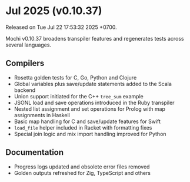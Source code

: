 # Jul 2025 (v0.10.37)

Released on Tue Jul 22 17:53:32 2025 +0700.

Mochi v0.10.37 broadens transpiler features and regenerates tests across several languages.

## Compilers

- Rosetta golden tests for C, Go, Python and Clojure
- Global variables plus save/update statements added to the Scala backend
- Union support initiated for the C++ `tree_sum` example
- JSONL load and save operations introduced in the Ruby transpiler
- Nested list assignment and set operations for Prolog with map assignments in Haskell
- Basic map handling for C and save/update features for Swift
- `load_file` helper included in Racket with formatting fixes
- Special join logic and mix import handling improved for Python

## Documentation

- Progress logs updated and obsolete error files removed
- Golden outputs refreshed for Zig, TypeScript and others
